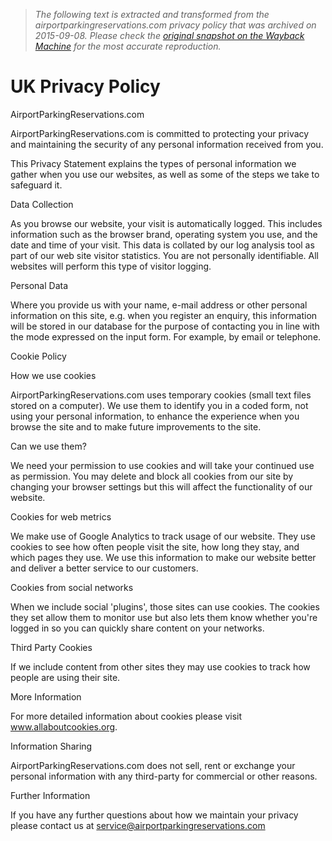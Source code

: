 > *The following text is extracted and transformed from the airportparkingreservations.com privacy policy that was archived on 2015-09-08. Please check the [original snapshot on the Wayback Machine](https://web.archive.org/web/20150908031858id_/http%3A//www.airportparkingreservations.com/uk/page/privacy-policy) for the most accurate reproduction.*

# UK Privacy Policy

AirportParkingReservations.com 

AirportParkingReservations.com is committed to protecting your privacy and maintaining the security of any personal information received from you.

This Privacy Statement explains the types of personal information we gather when you use our websites, as well as some of the steps we take to safeguard it.

Data Collection

As you browse our website, your visit is automatically logged. This includes information such as the browser brand, operating system you use, and the date and time of your visit. This data is collated by our log analysis tool as part of our web site visitor statistics. You are not personally identifiable. All websites will perform this type of visitor logging.

Personal Data

Where you provide us with your name, e-mail address or other personal information on this site, e.g. when you register an enquiry, this information will be stored in our database for the purpose of contacting you in line with the mode expressed on the input form. For example, by email or telephone.

Cookie Policy

How we use cookies

AirportParkingReservations.com uses temporary cookies (small text files stored on a computer). We use them to identify you in a coded form, not using your personal information, to enhance the experience when you browse the site and to make future improvements to the site.

Can we use them?

We need your permission to use cookies and will take your continued use as permission. You may delete and block all cookies from our site by changing your browser settings but this will affect the functionality of our website.

Cookies for web metrics

We make use of Google Analytics to track usage of our website. They use cookies to see how often people visit the site, how long they stay, and which pages they use. We use this information to make our website better and deliver a better service to our customers.

Cookies from social networks

When we include social 'plugins', those sites can use cookies. The cookies they set allow them to monitor use but also lets them know whether you're logged in so you can quickly share content on your networks.

Third Party Cookies

If we include content from other sites they may use cookies to track how people are using their site.

More Information

For more detailed information about cookies please visit www.allaboutcookies.org.

Information Sharing

AirportParkingReservations.com does not sell, rent or exchange your personal information with any third-party for commercial or other reasons.

Further Information

If you have any further questions about how we maintain your privacy please contact us at service@airportparkingreservations.com
